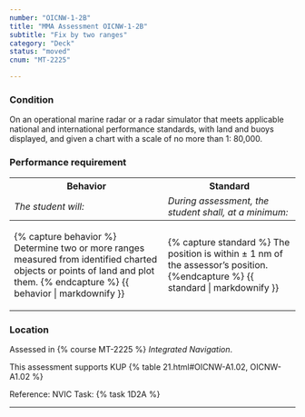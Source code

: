 ```yaml
---
number: "OICNW-1-2B"
title: "MMA Assessment OICNW-1-2B"
subtitle: "Fix by two ranges"
category: "Deck"
status: "moved"
cnum: "MT-2225"

---
```

### Condition

On an operational marine radar or a radar simulator that meets applicable national and international performance standards, with land and buoys displayed, and given a chart with a scale of no more than 1: 80,000.

### Performance requirement 

<table width='100%' class='Guidelines'>
 <thead>
 <tr>
     <th class='thirty'>Behavior</th>
     <th class='seventy'>Standard</th>
 </tr>
 <tr>
     <td><em>The student will:</em></td>
     <td><em>During assessment, the student shall, at a minimum:</em></td>
 </tr>
 </thead>
 <tbody>
 

<tr><td>

{% capture behavior %}
Determine two or more ranges measured from identified charted objects or points of land and plot them.
{% endcapture %}
{{ behavior | markdownify }}

</td><td>

{% capture standard %}
The position is within ± 1 nm of the assessor’s position.
{%endcapture %}
{{ standard | markdownify }}

</td></tr>



 </tbody>
 </table>

### Location

Assessed in  {% course  MT-2225 %}  *Integrated Navigation*.

This assessment supports KUP {% table 21.html#OICNW-A1.02, OICNW-A1.02 %}

Reference: NVIC Task: {% task 1D2A  %}

***

